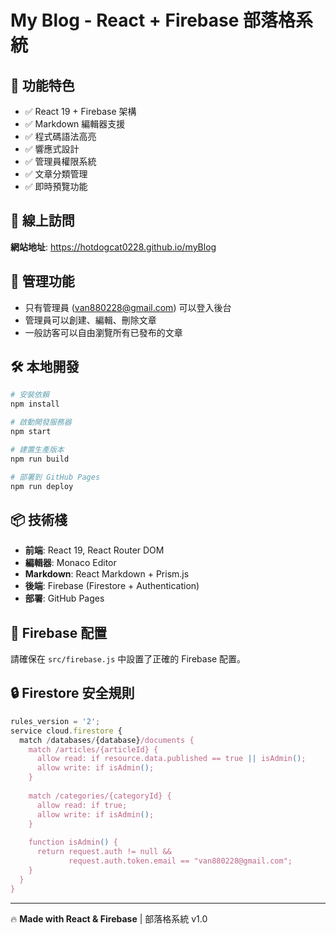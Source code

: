 # My Blog - React + Firebase 部落格系統

## 🌟 功能特色

- ✅ React 19 + Firebase 架構
- ✅ Markdown 編輯器支援
- ✅ 程式碼語法高亮
- ✅ 響應式設計
- ✅ 管理員權限系統
- ✅ 文章分類管理
- ✅ 即時預覽功能

## 🚀 線上訪問

**網站地址**: https://hotdogcat0228.github.io/myBlog

## 🔐 管理功能

- 只有管理員 (van880228@gmail.com) 可以登入後台
- 管理員可以創建、編輯、刪除文章
- 一般訪客可以自由瀏覽所有已發布的文章

## 🛠️ 本地開發

```bash
# 安裝依賴
npm install

# 啟動開發服務器
npm start

# 建置生產版本
npm run build

# 部署到 GitHub Pages
npm run deploy
```

## 📦 技術棧

- **前端**: React 19, React Router DOM
- **編輯器**: Monaco Editor
- **Markdown**: React Markdown + Prism.js
- **後端**: Firebase (Firestore + Authentication)
- **部署**: GitHub Pages

## 📝 Firebase 配置

請確保在 `src/firebase.js` 中設置了正確的 Firebase 配置。

## 🔒 Firestore 安全規則

```javascript
rules_version = '2';
service cloud.firestore {
  match /databases/{database}/documents {
    match /articles/{articleId} {
      allow read: if resource.data.published == true || isAdmin();
      allow write: if isAdmin();
    }
    
    match /categories/{categoryId} {
      allow read: if true;
      allow write: if isAdmin();
    }
    
    function isAdmin() {
      return request.auth != null && 
             request.auth.token.email == "van880228@gmail.com";
    }
  }
}
```

---

🔥 **Made with React & Firebase** | 部落格系統 v1.0
